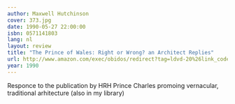 ```yaml
---
author: Maxwell Hutchinson
cover: 373.jpg
date: 1990-05-27 22:00:00
isbn: 0571141803
lang: nl
layout: review
title: "The Prince of Wales: Right or Wrong? an Architect Replies"
url: http://www.amazon.com/exec/obidos/redirect?tag=ldvd-20%26link_code=xm2%26camp=2025%26creative=165953%26path=http://www.amazon.com/gp/redirect.html%253fASIN=0571141803%2526tag=ldvd-20%2526lcode=xm2%2526cID=2025%2526ccmID=165953%2526location=/o/ASIN/0571141803%25253FSubscriptionId=0VJDVJ14KM0P0VXDCQ82
year: 1990
---
```


Responce to the publication by HRH Prince Charles promoing vernacular, traditional arhitecture (also in my library)
